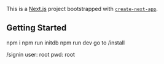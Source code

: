 This is a [Next.js](https://nextjs.org/) project bootstrapped with [`create-next-app`](https://github.com/vercel/next.js/tree/canary/packages/create-next-app).

## Getting Started

npm i
npm run initdb
npm run dev
go to /install

/signin
user: root
pwd: root
